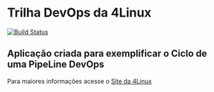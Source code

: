 # Trilha DevOps da 4Linux

<!-- Altere a Flag abaixo com sua URL do Travis -->
[![Build Status](https://travis-ci.com/aloysioc/DevOpsLab-HelloWorld.svg?branch=master)](https://travis-ci.com/aloysioc/DevOpsLab-HelloWorld)

## Aplicação criada para exemplificar o Ciclo de uma PipeLine DevOps


Para maiores informações acesse o [Site da 4Linux](https://www.4linux.com.br/cursos/devops)
